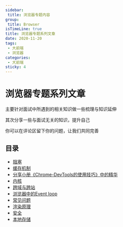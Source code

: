 ```yaml
---
sidebar:
 title: 浏览器专题内容
group:
 title: Browser
isTimeLine: true
title: 浏览器专题系列文章
date: 2020-11-20
tags:
 - 大前端
 - 浏览器
categories:
 - 大前端
sticky: 4
---
```


# 浏览器专题系列文章

主要针对面试中所遇到的相关知识做一些梳理与知识延伸

其次分享一些与面试无关的知识，提升自己

你可以在评论区留下你的问题，让我们共同完善

## 目录
* [阻塞](./block.md)
* [缓存机制](./cache.md)
* [分享小册《Chrome-DevTools的使用技巧》中的精华](./chrome-devtools-study.md)
* [内核](./core.md)
* [跨域与跨站](./cors.md)
* [浏览器中的Event loop](./eventloop.md)
* [常见问题](./problem.md)
* [渲染原理](./render.md)
* [安全](./safe.md)
* [本地存储](./storage.md)